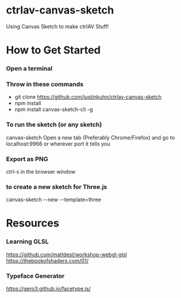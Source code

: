 # ctrlav-canvas-sketch
Using Canvas Sketch to make ctrlAV Stuff!

# How to Get Started 

### Open a terminal
### Throw in these commands
- git clone https://github.com/justinkuhn/ctrlav-canvas-sketch
- npm install
- npm install canvas-sketch-cli -g

### To run the sketch (or any sketch)
canvas-sketch <insert js file>
Open a new tab (Preferably Chrome/Firefox) and go to localhost:9966 or wherever port it tells you

### Export as PNG
ctrl-s in the browser window

### to create a new sketch for Three.js
canvas-sketch <name of js file> --new --template=three

# Resources

### Learning GLSL
https://github.com/mattdesl/workshop-webgl-glsl
https://thebookofshaders.com/01/

### Typeface Generator
https://gero3.github.io/facetype.js/

